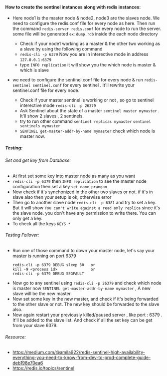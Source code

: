 #### How to create the sentinel instances along with redis instances:
* Here node1 is the master node & node2, node3 are the slaves node. We need to configure the redis.conf file for every node as here.
Then run the command `redis-server redis.conf` for every node to run the server. some file will be generated `ex:dump.rdb` inside the each node directory 
    * Check if your node1 working as a master & the other two working as a slave by using the following command
    * `redis-cli -p 6379` Now you are in interective mode in address `127.0.0.1:6379`
    * type `INFO replication` it will show you the which node is master & which is slave

* we need to configure the sentinel.conf file for every node & run `redis-sentinel sentinel.conf` for every sentinel . It'll rewrite your sentinel.conf file for every node.
    * Check if your master sentinel is working or not , so go to sentinel interective mode `redis-cli -p 26379`
    * Ask Sentinel about the state of a master `sentinel master mymaster` . It'll show 2 slaves , 2 sentinels. 
    * try to run other command `sentinel replicas mymaster` `sentinel sentinels mymaster`
    * `SENTINEL get-master-addr-by-name mymaster` check which node is master now. 


##### Testing:
###### Set and get key from Database:
  * At first set some key into master node as many as you want 
  * `redis-cli -p 6379` then `INFO replication` to see the master node configuration then set a key `set name prangan` 
  * Now check if it's synchonized in the other two slaves or not. if it's in slave also then your setup is ok, otherwise error 
  * Then go to another slave node `redis-cli -p 6381` and try to set a key. But it will show `You can't write against a read only replica` since it's the slave node. you don't have any permission to write there. You can only get a key. 
  * To check all the keys `KEYS *`

###### Testing Failover:
* Run one of those command to down your master node, let's say your master is running on port 6379 
  ```
  redis-cli -p 6379 DEBUG sleep 30   or 
  kill -9 <process id>               or 
  redis-cli -p 6379 DEBUG SEGFAULT

  ```
* Now go to any sentinel using `redis-cli -p 26379` and check which node is master now `SENTINEL get-master-addr-by-name mymaster`  , A new slave will be the new master. 
* Now set some key in the new master, and check if it's being forwarded to the other slave or not. The new key should be forwarded to the slave also.
* Now again restart your previously killed/paused server , like port : 6379 . It'll be added to the slave list. And check if all the set key can be get from your slave 6379. 




###### Resource: 
* https://medium.com/@amila922/redis-sentinel-high-availability-everything-you-need-to-know-from-dev-to-prod-complete-guide-deb198e70ea6
* https://redis.io/topics/sentinel

